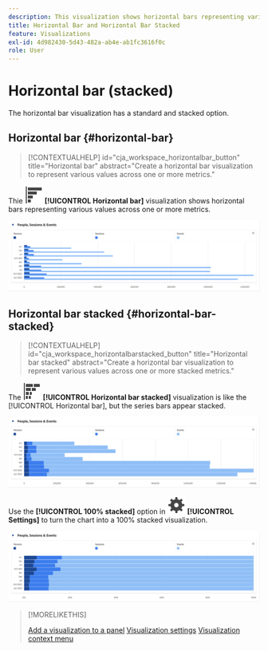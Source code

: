 ```yaml
---
description: This visualization shows horizontal bars representing various values across one or more metrics.
title: Horizontal Bar and Horizontal Bar Stacked
feature: Visualizations
exl-id: 4d982430-5d43-482a-ab4e-ab1fc3616f0c
role: User
---
```

# Horizontal bar (stacked)

The horizontal bar visualization has a standard and stacked option.

## Horizontal bar {#horizontal-bar}

<!-- markdownlint-disable MD034 -->

>[!CONTEXTUALHELP]
>id="cja_workspace_horizontalbar_button"
>title="Horizontal bar"
>abstract="Create a horizontal bar visualization to represent various values across one or more metrics."

<!-- markdownlint-enable MD034 -->


Thie ![GraphBarHorizontal](/help/assets/icons/GraphBarHorizontal.svg) **[!UICONTROL Horizontal bar]** visualization shows horizontal bars representing various values across one or more metrics.

![Horizontal bar showing metrics including Page Views, Page Velocity, Visits, Entries, and Exits.](assets/horizontal-bar.png)

## Horizontal bar stacked {#horizontal-bar-stacked}

<!-- markdownlint-disable MD034 -->

>[!CONTEXTUALHELP]
>id="cja_workspace_horizontalbarstacked_button"
>title="Horizontal bar stacked"
>abstract="Create a horizontal bar visualization to represent various values across one or more stacked metrics."

<!-- markdownlint-enable MD034 -->


The ![GraphBarHorizontalStacked](/help/assets/icons/GraphBarHorizontalStacked.svg) **[!UICONTROL Horizontal bar stacked]** visualization is like the [!UICONTROL Horizontal bar], but the series bars appear stacked.

![A stacked horizontal bar showing Page Views, Visits, Entries, and Exits.](assets/horizontal-bar-stacked.png)

Use the **[!UICONTROL 100% stacked]** option in ![Setting](/help/assets/icons/Setting.svg) **[!UICONTROL Settings]** to turn the chart into a 100% stacked visualization.

![Horizontal bar stacked 100%](assets/horizontal-bar-stacked100.png)


>[!MORELIKETHIS]
>
>[Add a visualization to a panel](/help/analysis-workspace/visualizations/freeform-analysis-visualizations.md#add-visualizations-to-a-panel)
>[Visualization settings](/help/analysis-workspace/visualizations/freeform-analysis-visualizations.md#settings)
>[Visualization context menu](/help/analysis-workspace/visualizations/freeform-analysis-visualizations.md#context-menu)
>

